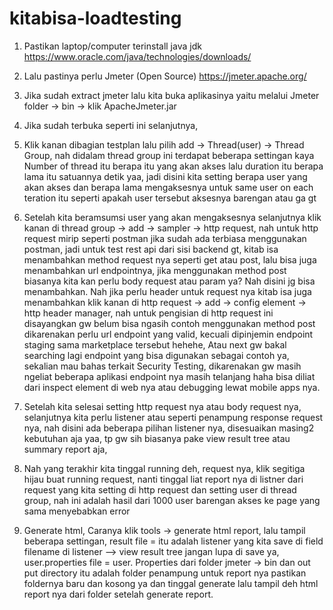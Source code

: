 # kitabisa-loadtesting
1.	Pastikan laptop/computer terinstall java jdk https://www.oracle.com/java/technologies/downloads/
2.	Lalu pastinya perlu Jmeter (Open Source) https://jmeter.apache.org/ 
3.	Jika sudah extract jmeter lalu kita buka aplikasinya yaitu melalui Jmeter folder -> bin -> klik ApacheJmeter.jar 
4.	Jika sudah terbuka seperti ini selanjutnya, 
5.	Klik kanan dibagian testplan lalu pilih add -> Thread(user) -> Thread Group, nah didalam thread group ini terdapat beberapa settingan kaya Number of thread itu berapa itu yang akan akses lalu duration itu berapa lama itu satuannya detik yaa, jadi disini kita setting berapa user yang akan akses dan berapa lama mengaksesnya untuk same user on each teration itu seperti apakah user tersebut aksesnya barengan atau ga gt 
 
6.	Setelah kita beramsumsi user yang akan mengaksesnya selanjutnya klik kanan di thread group -> add -> sampler -> http request, nah untuk http request mirip seperti postman jika sudah ada terbiasa menggunakan postman, jadi untuk test rest api dari sisi backend gt, kitab isa menambahkan method request nya seperti get atau post, lalu bisa juga menambahkan url endpointnya, jika menggunakan method post biasanya kita kan perlu body request atau param ya? Nah disini jg bisa menambahkan. Nah jika perlu header untuk request nya kitab isa juga menambahkan klik kanan di http request -> add -> config element -> http header manager, nah untuk pengisian di http request ini disayangkan gw belum bisa ngasih contoh menggunakan method post dikarenakan perlu url endpoint yang valid, kecuali dipinjemin endpoint staging sama marketplace tersebut hehehe,
Atau next gw bakal searching lagi endpoint yang bisa digunakan sebagai contoh ya, sekalian mau bahas terkait Security Testing, dikarenakan gw masih ngeliat beberapa aplikasi endpoint nya masih telanjang haha bisa diliat dari inspect element di web nya atau debugging lewat mobile apps nya.

 
 
7.	Setelah kita selesai setting http request nya atau body request nya, selanjutnya kita perlu listener atau seperti penampung response request nya, nah disini ada beberapa pilihan listener nya, disesuaikan masing2 kebutuhan aja yaa, tp gw sih biasanya pake view result tree atau summary report aja, 
 
 

8.	Nah yang terakhir kita tinggal running deh, request nya, klik segitiga hijau buat running request, nanti tinggal liat report nya di listner dari request yang kita setting di http request dan setting user di thread group, nah ini adalah hasil dari 1000 user barengan akses ke page yang sama menyebabkan error
 
 

9.	Generate html, 
Caranya klik tools -> generate html report, lalu tampil beberapa settingan, result file = itu adalah listener yang kita save di field filename di listener –> view result tree jangan lupa di save ya, user.properties file = user. Properties dari folder jmeter -> bin dan out put directory itu adalah folder penampung untuk report nya pastikan foldernya baru dan kosong ya dan tinggal generate lalu tampil deh html report nya dari folder setelah generate report.
 
 
 
 
